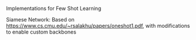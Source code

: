Implementations for Few Shot Learning

Siamese Network:
Based on https://www.cs.cmu.edu/~rsalakhu/papers/oneshot1.pdf, with modifications to enable custom backbones
